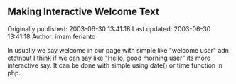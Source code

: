 ## Making Interactive Welcome Text

Originally published: 2003-06-30 13:41:18
Last updated: 2003-06-30 13:41:18
Author: imam ferianto

In usually we say welcome in our page with simple like "welcome user" adn etc\nbut I think if we can say like "Hello, good morning user" its more interactive say. It can be done with simple using date() or time function in php.